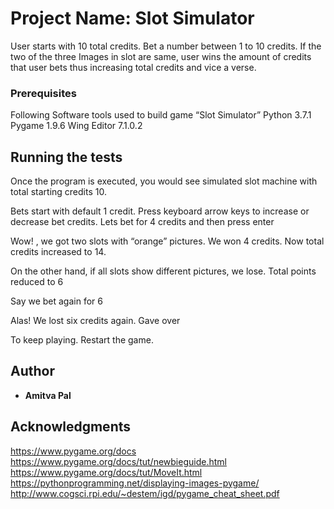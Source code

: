 # Project Name: Slot Simulator
User starts with 10 total credits. Bet a number between 1 to 10 credits. If the two of the three Images in slot are same, user wins the amount of credits that user bets thus increasing total credits and vice a verse.
### Prerequisites
Following Software tools used to build game “Slot Simulator”
Python 3.7.1
Pygame 1.9.6
Wing Editor 7.1.0.2

## Running the tests
Once the program is executed, you would see simulated slot machine with total starting credits 10. 





Bets start with default 1 credit. Press keyboard arrow keys to increase or decrease bet credits. Lets bet for 4 credits and then press enter 




















 Wow! , we got two slots with “orange” pictures. We won 4 credits. Now total credits increased to 14.  










On the other hand, if all slots show different pictures, we lose. Total points reduced to 6













Say we bet again for 6













 Alas! We lost six credits again. Gave over




To keep playing. Restart the game.




  
## Author

* **Amitva Pal**

## Acknowledgments
https://www.pygame.org/docs
https://www.pygame.org/docs/tut/newbieguide.html
https://www.pygame.org/docs/tut/MoveIt.html
https://pythonprogramming.net/displaying-images-pygame/
http://www.cogsci.rpi.edu/~destem/igd/pygame_cheat_sheet.pdf
